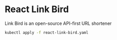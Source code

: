 # React Link Bird

Link Bird is an open-source API-first URL shortener

```bash
kubectl apply -f react-link-bird.yaml
```
